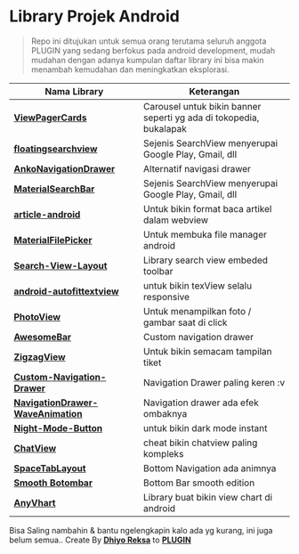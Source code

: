 #  **Library Projek Android**

> Repo ini ditujukan untuk semua orang terutama seluruh anggota PLUGIN yang sedang berfokus pada android development, mudah mudahan dengan adanya kumpulan daftar library ini bisa makin menambah kemudahan dan meningkatkan eksplorasi.

| Nama Library | Keterangan |
| --- | --- |
| **[ViewPagerCards](https://github.com/rubensousa/ViewPagerCards)** | Carousel untuk bikin banner seperti yg ada di tokopedia, bukalapak |
| **[floatingsearchview](https://github.com/arimorty/floatingsearchview)** | Sejenis SearchView menyerupai Google Play, Gmail, dll |
| **[AnkoNavigationDrawer](https://github.com/utsmannn/AnkoNavigationDrawer)** | Alternatif navigasi drawer |
| **[MaterialSearchBar](https://github.com/mancj/MaterialSearchBar)** | Sejenis SearchView menyerupai Google Play, Gmail, dll |
| **[article-android](https://github.com/klinker41/article-android)** | Untuk bikin format baca artikel dalam webview |
| **[MaterialFilePicker](https://github.com/nbsp-team/MaterialFilePicker)** | Untuk membuka file manager android |
| **[Search-View-Layout](https://github.com/sahildave/Search-View-Layout)** | Library search view embeded toolbar |
| **[android-autofittextview](https://github.com/drawers/android-autofittextview)** | untuk bikin texView selalu responsive |
| **[PhotoView](https://github.com/chrisbanes/PhotoView)** | Untuk menampilkan foto / gambar saat di click |
| **[AwesomeBar](https://github.com/florent37/AwesomeBar)** | Custom navigation drawer |
| **[ZigzagView](https://github.com/beigirad/ZigzagView)** | Untuk bikin semacam tampilan tiket |
| **[Custom-Navigation-Drawer](https://github.com/shrikanth7698/Custom-Navigation-Drawer)** | Navigation Drawer paling keren :v |
| **[NavigationDrawer-WaveAnimation](https://github.com/joseph27/NavigationDrawer-WaveAnimation)** | Navigation drawer ada efek ombaknya |
| **[Night-Mode-Button](https://github.com/shrikanth7698/Night-Mode-Button)** | untuk bikin dark mode instant |
| **[ChatView](https://github.com/shrikanth7698/ChatView)** | cheat bikin chatview paling kompleks |
| **[SpaceTabLayout](https://github.com/long1eu/SpaceTabLayout)** | Bottom Navigation ada animnya |
| **[Smooth Botombar](https://github.com/ibrahimsn98/SmoothBottomBar.git)** | Bottom Bar smooth edition |
| **[AnyVhart](https://github.com/AnyChart/AnyChart-Android)** | Library buat bikin view chart di android |

Bisa Saling nambahin & bantu ngelengkapin kalo ada yg kurang, ini juga belum semua..
Create By **[Dhiyo Reksa](https://github.com/dhiyo7)** to **[PLUGIN](https://github.com/plugintegal)**
